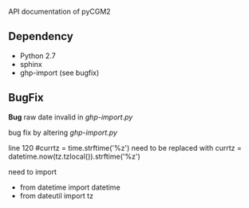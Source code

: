 API documentation of pyCGM2


## Dependency

 * Python 2.7
 * sphinx
 * ghp-import (see bugfix)




## BugFix


**Bug**  raw date invalid in *ghp-import.py*

bug fix by altering *ghp-import.py*

line 120 #currtz = time.strftime('%z') need to be replaced with currtz = datetime.now(tz.tzlocal()).strftime('%z')

need to import  

  * from datetime import datetime
  * from dateutil import tz
